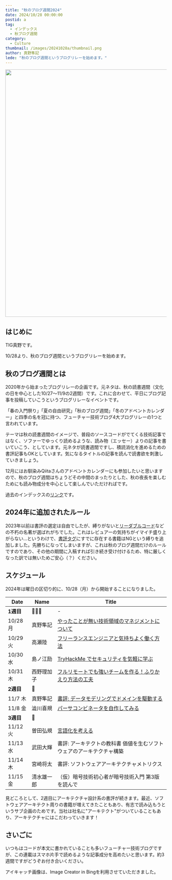 ```yaml
---
title: "秋のブログ週間2024"
date: 2024/10/28 00:00:00
postid: a
tag:
  - インデックス
  - 秋ブログ週間
category:
  - Culture
thumbnail: /images/20241028a/thumbnail.png
author: 真野隼記
lede: "秋のブログ週間というブログリレーを始めます。"
---
```


<img src="/images/20241028a/{196DA13C-F4ED-40FC-BF3D-71E68C37A65A}.png" alt="" width="1200" height="772" loading="lazy">

## はじめに

TIG真野です。

10/28より、秋のブログ週間というブログリレーを始めます。

## 秋のブログ週間とは

2020年から始まったブログリレーの企画です。元ネタは、秋の読書週間（文化の日を中心とした10/27〜11/9の2週間）です。これに合わせて、平日にブログ記事を投稿していこうというブログリレーなイベントです。

「春の入門祭り」「夏の自由研究」「秋のブログ週間」「冬のアドベントカレンダー」と四季の名を冠に持つ、フューチャー技術ブログ4大ブログリレーの1つと言われています。

テーマは秋の読書週間のイメージで、普段のソースコードがでてくる技術記事ではなく、ソファーでゆっくり読めるような、読み物（エッセー）よりの記事を書いていこう、としています。元ネタが読書週間ですし、積読消化を進めるための書評記事もOKとしています。気になるタイトルの記事を読んで読書欲を刺激していきましょう。

12月にはお馴染みQiitaさんのアドベントカレンダーにも参加したいと思いますので、秋のブログ週間はちょうどその中間のまったりとした、秋の夜長を楽しむためにも読み物成分を中心として楽しんでいただければです。

過去のインデックスの[リンク](/tags/%E7%A7%8B%E3%83%96%E3%83%AD%E3%82%B0%E9%80%B1%E9%96%93/)です。

## 2024年に追加されたルール

2023年以前は書評の選定は自由でしたが、縛りがないと[リーダブルコード](/tags/%E3%83%AA%E3%83%BC%E3%83%80%E3%83%96%E3%83%AB%E3%82%B3%E3%83%BC%E3%83%89/)などの不朽の名著が選ばれがちでした。これはレビュアーの気持ちがイマイチ盛り上がらない...というわけで、[書評タグ](/tags/%E6%9B%B8%E8%A9%95/)にすでに存在する書籍はNGという縛りを追加しました。先勝ちになってしまいますが、これは秋のブログ週間だけのルールですのであり、その他の期間に入稿すれば引き続き受け付けるため、特に厳しくなった訳では無いためご安心（？）ください。

## スケジュール

2024年は曜日の区切り的に、10/28（月）から開始することになりました。

| Date      | Name   | Title                                  |
|-----------|--------|----------------------------------------|
| **1週目**   | 🎃👻🍬 | -                                      |
| 10/28 月  | 真野隼記   | [やったことが無い技術領域のマネジメントについて](/articles/20241028b/)                |
| 10/29 火  | 高瀬陸    | [フリーランスエンジニアと気持ちよく働く方法](/articles/20241029a/)                |
| 10/30 水  | 島ノ江励   | [TryHackMe でセキュリティを気軽に学ぶ](/articles/20241030a/)                            |
| 10/31 木  | 西野理加子   | [フルリモートでも強いチームを作る！ふりかえり方法の工夫](/articles/20241031a/)              |
| **2週目**   | 🍄     |                                        |
| 11/7 木   | 真野隼記   | [書評: データモデリングでドメインを駆動する](/articles/20241107a/)               |
| 11/8 金   | 澁川喜規   | [パーサコンビネータを自作してみる](/articles/20241108a/)                       |
| **3週目**   | 🍂     |                                        |
| 11/12 火 | 曽田弘規   | [言語化を考える](/articles/20241112a/)                   |
| 11/13 水   | 武田大輝   | 書評: アーキテクトの教科書 価値を生むソフトウェアのアーキテクチャ構築 |
| 11/14 木   | 宮崎将太   |  書評: ソフトウェアアーキテクチャメトリクス              |
| 11/15 金   | 清水雄一郎   | （仮）暗号技術初心者が暗号技術入門 第3版 を読んで      |

見どころとして、2週目にアーキテクチャ設計系の書評が続きます。最近、ソフトウェアアーキテクト周りの書籍が増えてきたこともあり、有志で読み込もうというサブ企画のためです。当社は社名に"アーキテクト"がついていることもあり、アーキテクチャにはこだわっていきます！

## さいごに

いつもはコードが本文に書かれていることも多いフューチャー技術ブログですが、この連載はスマホ片手で読めるような記事成分を高めたいと思います。約3週間ですがどうぞお付き合いください。

アイキャッチ画像は、Image Creator in Bingを利用させていただきました。


